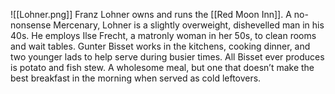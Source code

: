 ![[Lohner.png]]
Franz Lohner owns and runs the [[Red Moon Inn]]. A no-nonsense Mercenary, Lohner is a slightly overweight, dishevelled man in his 40s. He employs Ilse Frecht, a matronly woman in her 50s, to clean rooms and wait tables. Gunter Bisset works in the kitchens, cooking dinner, and two younger lads to help serve during busier times. All Bisset ever produces is potato and fish stew. A wholesome meal, but one that doesn’t make the best breakfast in the morning when served as cold leftovers.
